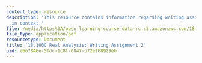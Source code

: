 ```yaml
---
content_type: resource
description: 'This resource contains information regarding writing assignment 2: proofs
  in context.'
file: /media/https%3A/open-learning-course-data-rc.s3.amazonaws.com/18-100c-real-analysis-fall-2012/e667846e5fdc1c8f0847b72e268929eb_MIT18_100CF12_Writing_2.pdf
file_type: application/pdf
resourcetype: Document
title: '18.100C Real Analysis: Writing Assignment 2'
uid: e667846e-5fdc-1c8f-0847-b72e268929eb
---
```

